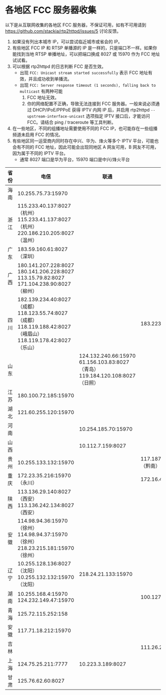 # 各地区 FCC 服务器收集

以下是从互联网收集的各地区 FCC 服务器，不保证可用，如有不可用请到 <https://github.com/stackia/rtp2httpd/issues/5> 讨论反馈。

1. 如果没有列出本城市 IP，可以尝试临近城市或省会的 IP。
2. 有些地区 FCC IP 和 RTSP 单播源的 IP 是一样的，只是端口不一样。如果你能找到当地 RTSP 单播地址，可以把端口换成 8027 或 15970 作为 FCC 地址试试看。
3. 可以根据 rtp2httpd 的日志判断 FCC 是否生效。
   - 出现 `FCC: Unicast stream started successfully` 表示 FCC 地址有效，并且成功收到单播流。
   - 出现 `FCC: Server response timeout (1 seconds), falling back to multicast` 有两种可能
     1. FCC 地址无效。
     2. 你的网络配置不正确，导致无法连接到 FCC 服务器。一般来说必须通过 DHCP/IPoE/PPPoE 获得 IPTV 内网 IP 后，并启用 rtp2httpd `--upstream-interface-unicast` 选项指定 IPTV 接口后，才能访问 FCC。请结合 ping / traceroute 等工具判断。
4. 在一些地区，不同的组播地址需要使用不同的 FCC IP，也可能存在一些组播频道未启用 FCC 的情况。
5. 有些地区同一运营商内同时存在中兴、华为、烽火等多个 IPTV 平台，可能也会有不同的 FCC 地址，因此可能会出现同地区 A 网友可用，B 网友不可用，因为属于不同的 IPTV 平台。
   - 通常 8027 端口是华为平台，15970 端口是中兴/烽火平台

| 省份 | 电信                                                                                                                      | 联通                | 移动                                                                               |
| ---- | ------------------------------------------------------------------------------------------------------------------------- | ------------------- | ---------------------------------------------------------------------------------- |
| 海南 | 10.255.75.73:15970                                                                                                        |                     |                                                                                    |
| 浙江 | 115.233.40.137:8027（杭州）<br>115.233.41.137:8027（杭州）<br>220.186.210.205:8027（温州）                                |                     |                                                                                    |
| 广东 | 183.59.160.61:8027（深圳）                                                                                                |                     |                                                                                    |
| 广西 | 180.141.207.228:8027<br>180.141.206.228:8027<br>113.15.79.82:8027<br>171.104.238.90:8027（柳州）                          |                     |                                                                                    |
| 四川 | 182.139.234.40:8027（成都）<br>118.123.55.74:8027（成都）<br>118.119.188.42:8027（峨眉山）<br>118.119.178.42:8027（乐山） |                     | 183.223.164.65:8027                                                                |
| 山东 |                                                                                                                           | 124.132.240.66:15970<br>61.156.103.83:8027（青岛）<br>119.184.120.108:8027（日照）                    |  |
| 江苏 | 180.100.72.185:15970                                                                                                      |                     |                                                                                    |
| 湖北 | 121.60.255.120:15970                                                                                                      |                     |                                                                                    |
| 河南 |                                                                                                                           | 10.254.185.70:15970 |                                                                                    |
| 山西 |                                                                                                                           | 10.112.7.159:8027   |                                                                                    |
| 贵州 | 10.255.133.132:15970                                                                                                      |                     | 117.187.29.36:15970（黔南）                                                        |
| 重庆 | 172.23.35.216:15970（永川）                                                                                               |                     | 172.16.4.155:8027                                                                  |
| 陕西 | 113.136.29.140:8027（西安）<br>113.136.242.134:8027（西安）                                                               |                     |                                                                                    |
| 安徽 | 114.98.94.36:15970（徐州）<br>114.98.94.37:15970（徐州）<br>218.23.215.181:15970（徐州）                                  |                     |                                                                                    |
| 辽宁 | 10.255.128.136:8027（沈阳）<br>10.255.132.132:15970（沈阳）                                                               | 218.24.21.133:15970 |                                                                                    |
| 湖南 | 10.255.168.4:15970<br>124.232.149.47:15970                                                                                |                     | 100.127.255.233:15970                                                              |
| 青海 | 125.72.115.252:158                                                                                                        |                     |                                                                                    |
| 安徽 | 117.71.18.212:15970                                                                                                       |                     |                                                                                    |
| 吉林 |                                                                                                                           |                     | 111.26.238.155:8027                                                                |
| 上海 | 124.75.25.211:7777                                                                                                        | 10.223.3.189:8027   |                                                                                    |
| 甘肃 | 125.76.62.60:8027                                                                                                         |                     |                                                                                    |

